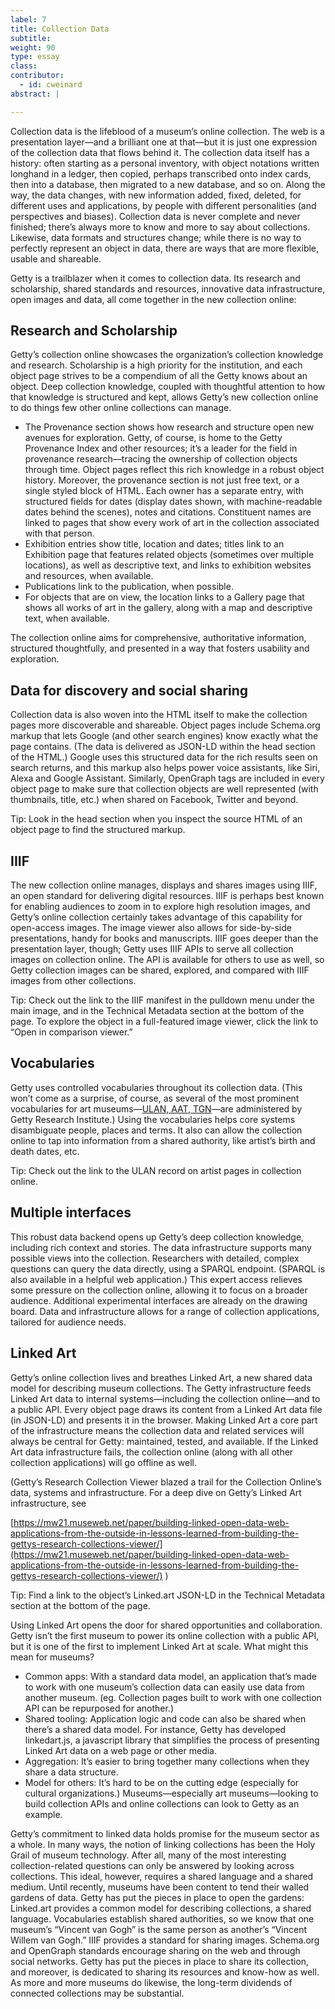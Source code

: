 ```yaml
---
label: 7
title: Collection Data
subtitle: 
weight: 90
type: essay
class: 
contributor:
  - id: cweinard
abstract: |

---
```


Collection data is the lifeblood of a museum’s online collection. The web is a presentation layer—and a brilliant one at that—but it is just one expression of the collection data that flows behind it. The collection data itself has a history: often starting as a personal inventory, with object notations written longhand in a ledger, then copied, perhaps transcribed onto index cards, then into a database, then migrated to a new database, and so on. Along the way, the data changes, with new information added, fixed, deleted, for different uses and applications, by people with different personalities (and perspectives and biases). Collection data is never complete and never finished; there’s always more to know and more to say about collections. Likewise, data formats and structures change; while there is no way to perfectly represent an object in data, there are ways that are more flexible, usable and shareable.

Getty is a trailblazer when it comes to collection data. Its research and scholarship, shared standards and resources, innovative data infrastructure, open images and data, all come together in the new collection online: 


## Research and Scholarship

Getty’s collection online showcases the organization’s collection knowledge and research. Scholarship is a high priority for the institution, and each object page strives to be a compendium of all the Getty knows about an object. Deep collection knowledge, coupled with thoughtful attention to how that knowledge is structured and kept, allows Getty’s new collection online to do things few other online collections can manage.



* The Provenance section shows how research and structure open new avenues for exploration. Getty, of course, is home to the Getty Provenance Index and other resources; it’s a leader for the field in provenance research—tracing the ownership of collection objects through time. Object pages reflect this rich knowledge in a robust object history. Moreover, the provenance section is not just free text, or a single styled block of HTML. Each owner has a separate entry, with structured fields for dates (display dates shown, with machine-readable dates behind the scenes), notes and citations. Constituent names are linked to pages that show every work of art in the collection associated with that person. 
* Exhibition entries show title, location and dates; titles link to an Exhibition page that features related objects (sometimes over multiple locations), as well as descriptive text, and links to exhibition websites and resources, when available. 
* Publications link to the publication, when possible. 
* For objects that are on view, the location links to a Gallery page that shows all works of art in the gallery, along with a map and descriptive text, when available.

The collection online aims for comprehensive, authoritative information, structured thoughtfully, and presented in a way that fosters usability and exploration.


## Data for discovery and social sharing

Collection data is also woven into the HTML itself to make the collection pages more discoverable and shareable. Object pages include Schema.org markup that lets Google (and other search engines) know exactly what the page contains. (The data is delivered as JSON-LD within the head section of the HTML.) Google uses this structured data for the rich results seen on search returns, and this markup also helps power voice assistants, like Siri, Alexa and Google Assistant. Similarly, OpenGraph tags are included in every object page to make sure that collection objects are well represented (with thumbnails, title, etc.) when shared on Facebook, Twitter and beyond. 

Tip: Look in the head section when you inspect the source HTML of an object page to find the structured markup.


## IIIF

The new collection online manages, displays and shares images using IIIF, an open standard for delivering digital resources. IIIF is perhaps best known for enabling audiences to zoom in to explore high resolution images, and Getty’s online collection certainly takes advantage of this capability for open-access images. The image viewer also allows for side-by-side presentations, handy for books and manuscripts. IIIF goes deeper than the presentation layer, though; Getty uses IIIF APIs to serve all collection images on collection online. The API is available for others to use as well, so Getty collection images can be shared, explored, and compared with IIIF images from other collections.

Tip: Check out the link to the IIIF manifest in the pulldown menu under the main image, and in the Technical Metadata section at the bottom of the page. To explore the object in a full-featured image viewer, click the link to “Open in comparison viewer.”


## Vocabularies 

Getty uses controlled vocabularies throughout its collection data. (This won’t come as a surprise, of course, as several of the most prominent vocabularies for art museums—[ULAN, AAT, TGN](https://www.getty.edu/research/tools/vocabularies/)—are administered by Getty Research Institute.) Using the vocabularies helps core systems disambiguate people, places and terms. It also can allow the collection online to tap into information from a shared authority, like artist’s birth and death dates, etc.

Tip: Check out the link to the ULAN record on artist pages in collection online.


## Multiple interfaces

This robust data backend opens up Getty’s deep collection knowledge, including rich context and stories. The data infrastructure supports many possible views into the collection. Researchers with detailed, complex questions can query the data directly, using a SPARQL endpoint. (SPARQL is also available in a helpful web application.) This expert access relieves some pressure on the collection online, allowing it to focus on a broader audience. Additional experimental interfaces are already on the drawing board. Data and infrastructure allows for a range of collection applications, tailored for audience needs.


## Linked Art

Getty’s online collection lives and breathes Linked Art, a new shared data model for describing museum collections. The Getty infrastructure feeds Linked Art data to internal systems—including the collection online—and to a public API. Every object page draws its content from a Linked Art data file (in JSON-LD) and presents it in the browser. Making Linked Art a core part of the infrastructure means the collection data and related services will always be central for Getty: maintained, tested, and available. If the Linked Art data infrastructure fails, the collection online (along with all other collection applications) will go offline as well.

(Getty’s Research Collection Viewer blazed a trail for the Collection Online’s data, systems and infrastructure. For a deep dive on Getty’s Linked Art infrastructure, see

[https://mw21.museweb.net/paper/building-linked-open-data-web-applications-from-the-outside-in-lessons-learned-from-building-the-gettys-research-collections-viewer/](https://mw21.museweb.net/paper/building-linked-open-data-web-applications-from-the-outside-in-lessons-learned-from-building-the-gettys-research-collections-viewer/) )

Tip: Find a link to the object’s Linked.art JSON-LD in the Technical Metadata section at the bottom of the page.

Using Linked Art opens the door for shared opportunities and collaboration. Getty isn’t the first museum to power its online collection with a public API, but it is one of the first to implement Linked Art at scale. What might this mean for museums? 



* Common apps: With a standard data model, an application that’s made to work with one museum’s collection data can easily use data from another museum. (eg. Collection pages built to work with one collection API can be repurposed for another.)
* Shared tooling: Application logic and code can also be shared when there’s a shared data model. For instance, Getty has developed linkedart.js, a javascript library that simplifies the process of presenting Linked Art data on a web page or other media. 
* Aggregation: It’s easier to bring together many collections when they share a data structure.
* Model for others: It’s hard to be on the cutting edge (especially for cultural organizations.) Museums—especially art museums—looking to build collection APIs and online collections can look to Getty as an example. 

Getty’s commitment to linked data holds promise for the museum sector as a whole. In many ways, the notion of linking collections has been the Holy Grail of museum technology. After all, many of the most interesting collection-related questions can only be answered by looking across collections. This ideal, however, requires a shared language and a shared medium. Until recently, museums have been content to tend their walled gardens of data. Getty has put the pieces in place to open the gardens: Linked.art provides a common model for describing collections, a shared language. Vocabularies establish shared authorities, so we know that one museum’s “Vincent van Gogh” is the same person as another’s “Vincent Willem van Gogh.” IIIF provides a standard for sharing images. Schema.org and OpenGraph standards encourage sharing on the web and through social networks. Getty has put the pieces in place to share its collection, and moreover, is dedicated to sharing its resources and know-how as well. As more and more museums do likewise, the long-term dividends of connected collections may be substantial. 

